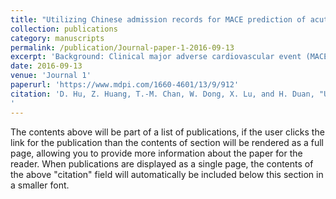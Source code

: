 ```yaml
---
title: "Utilizing Chinese admission records for MACE prediction of acute coronary syndrome"
collection: publications
category: manuscripts
permalink: /publication/Journal-paper-1-2016-09-13
excerpt: 'Background: Clinical major adverse cardiovascular event (MACE) prediction of acute coronary syndrome (ACS) is important for a number of applications including physician decision support, quality of care assessment, and efficient healthcare service delivery on ACS patients. Admission records, as typical media to contain clinical information of patients at the early stage of their hospitalizations, provide significant potential to be explored for MACE prediction in a proactive manner. Methods: We propose a hybrid approach for MACE prediction by utilizing a large volume of admission records. Firstly, both a rule-based medical language processing method and a machine learning method (i.e., Conditional Random Fields (CRFs)) are developed to extract essential patient features from unstructured admission records. After that, state-of-the-art supervised machine learning algorithms are applied to construct MACE prediction models from data. Results: We comparatively evaluate the performance of the proposed approach on a real clinical dataset consisting of 2930 ACS patient samples collected from a Chinese hospital. Our best model achieved 72% AUC in MACE prediction. In comparison of the performance between our models and two well-known ACS risk score tools, i.e., GRACE and TIMI, our learned models obtain better performances with a significant margin. Conclusions: Experimental results reveal that our approach can obtain competitive performance in MACE prediction. The comparison of classifiers indicates the proposed approach has a competitive generality with datasets extracted by different feature extraction methods. Furthermore, our MACE prediction model obtained a significant improvement by comparison with both GRACE and TIMI. It indicates that using admission records can effectively provide MACE prediction service for ACS patients at the early stage of their hospitalizations.'
date: 2016-09-13
venue: 'Journal 1'
paperurl: 'https://www.mdpi.com/1660-4601/13/9/912'
citation: 'D. Hu, Z. Huang, T.-M. Chan, W. Dong, X. Lu, and H. Duan, "Utilizing Chinese Admission Records for MACE Prediction of Acute Coronary Syndrome," International Journal of Environmental Research and Public Health, vol. 13, no. 9, p. 912, 2016.
'
---
```


The contents above will be part of a list of publications, if the user clicks the link for the publication than the contents of section will be rendered as a full page, allowing you to provide more information about the paper for the reader. When publications are displayed as a single page, the contents of the above "citation" field will automatically be included below this section in a smaller font.
